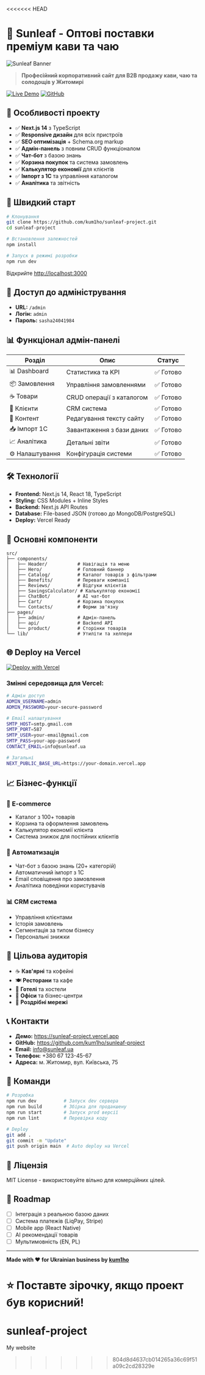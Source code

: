 <<<<<<< HEAD
# 🍃 Sunleaf - Оптові поставки преміум кави та чаю

![Sunleaf Banner](https://via.placeholder.com/1200x300/0057B7/FFD700?text=Sunleaf+Ukraine)

> **Професійний корпоративний сайт для B2B продажу кави, чаю та солодощів у Житомирі**

[![Live Demo](https://img.shields.io/badge/Live-Demo-success?style=for-the-badge)](https://sunleaf-project.vercel.app)
[![GitHub](https://img.shields.io/badge/GitHub-Repository-blue?style=for-the-badge)](https://github.com/kum1ho/sunleaf-project)

## 🌟 Особливості проекту

- ✅ **Next.js 14** з TypeScript
- ✅ **Responsive дизайн** для всіх пристроїв
- ✅ **SEO оптимізація** + Schema.org markup
- ✅ **Адмін-панель** з повним CRUD функціоналом
- ✅ **Чат-бот** з базою знань
- ✅ **Корзина покупок** та система замовлень
- ✅ **Калькулятор економії** для клієнтів
- ✅ **Імпорт з 1C** та управління каталогом
- ✅ **Аналітика** та звітність

## 🚀 Швидкий старт

```bash
# Клонування
git clone https://github.com/kum1ho/sunleaf-project.git
cd sunleaf-project

# Встановлення залежностей
npm install

# Запуск в режимі розробки
npm run dev
```

Відкрийте [http://localhost:3000](http://localhost:3000)

## 🔑 Доступ до адміністрування

- **URL:** `/admin`
- **Логін:** `admin`
- **Пароль:** `sasha24041984`

## 📊 Функціонал адмін-панелі

| Розділ          | Опис                      | Статус    |
| --------------- | ------------------------- | --------- |
| 📊 Dashboard    | Статистика та KPI         | ✅ Готово |
| 📦 Замовлення   | Управління замовленнями   | ✅ Готово |
| ☕ Товари       | CRUD операції з каталогом | ✅ Готово |
| 👥 Клієнти      | CRM система               | ✅ Готово |
| 📝 Контент      | Редагування тексту сайту  | ✅ Готово |
| 📥 Імпорт 1C    | Завантаження з бази даних | ✅ Готово |
| 📈 Аналітика    | Детальні звіти            | ✅ Готово |
| ⚙️ Налаштування | Конфігурація системи      | ✅ Готово |

## 🛠 Технології

- **Frontend:** Next.js 14, React 18, TypeScript
- **Styling:** CSS Modules + Inline Styles
- **Backend:** Next.js API Routes
- **Database:** File-based JSON (готово до MongoDB/PostgreSQL)
- **Deploy:** Vercel Ready

## 📱 Основні компоненти

```
src/
├── components/
│   ├── Header/           # Навігація та меню
│   ├── Hero/             # Головний баннер
│   ├── Catalog/          # Каталог товарів з фільтрами
│   ├── Benefits/         # Переваги компанії
│   ├── Reviews/          # Відгуки клієнтів
│   ├── SavingsCalculator/ # Калькулятор економії
│   ├── ChatBot/          # AI чат-бот
│   ├── Cart/             # Корзина покупок
│   └── Contacts/         # Форми зв'язку
├── pages/
│   ├── admin/            # Адмін-панель
│   ├── api/              # Backend API
│   └── product/          # Сторінки товарів
└── lib/                  # Утиліти та хелпери
```

## 🌐 Deploy на Vercel

[![Deploy with Vercel](https://vercel.com/button)](https://vercel.com/new/clone?repository-url=https://github.com/kum1ho/sunleaf-project)

### Змінні середовища для Vercel:

```bash
# Адмін доступ
ADMIN_USERNAME=admin
ADMIN_PASSWORD=your-secure-password

# Email налаштування
SMTP_HOST=smtp.gmail.com
SMTP_PORT=587
SMTP_USER=your-email@gmail.com
SMTP_PASS=your-app-password
CONTACT_EMAIL=info@sunleaf.ua

# Загальні
NEXT_PUBLIC_BASE_URL=https://your-domain.vercel.app
```

## 📈 Бізнес-функції

### 🛒 E-commerce

- Каталог з 100+ товарів
- Корзина та оформлення замовлень
- Калькулятор економії клієнта
- Система знижок для постійних клієнтів

### 🤖 Автоматизація

- Чат-бот з базою знань (20+ категорій)
- Автоматичний імпорт з 1C
- Email сповіщення про замовлення
- Аналітика поведінки користувачів

### 📊 CRM система

- Управління клієнтами
- Історія замовлень
- Сегментація за типом бізнесу
- Персональні знижки

## 🎯 Цільова аудиторія

- ☕ **Кав'ярні** та кофейні
- 🍽️ **Ресторани** та кафе
- 🏨 **Готелі** та хостели
- 🏢 **Офіси** та бізнес-центри
- 🏪 **Роздрібні мережі**

## 📞 Контакти

- **Демо:** https://sunleaf-project.vercel.app
- **GitHub:** https://github.com/kum1ho/sunleaf-project
- **Email:** info@sunleaf.ua
- **Телефон:** +380 67 123-45-67
- **Адреса:** м. Житомир, вул. Київська, 75

## 🔧 Команди

```bash
# Розробка
npm run dev          # Запуск dev сервера
npm run build        # Збірка для продакшену
npm run start        # Запуск prod версії
npm run lint         # Перевірка коду

# Deploy
git add .
git commit -m "Update"
git push origin main  # Auto deploy на Vercel
```

## 📄 Ліцензія

MIT License - використовуйте вільно для комерційних цілей.

## 🚀 Roadmap

- [ ] Інтеграція з реальною базою даних
- [ ] Система платежів (LiqPay, Stripe)
- [ ] Mobile app (React Native)
- [ ] AI рекомендації товарів
- [ ] Мультимовність (EN, PL)

---

**Made with ❤️ for Ukrainian business by [kum1ho](https://github.com/kum1ho)**

⭐ **Поставте зірочку, якщо проект був корисний!**
=======
# sunleaf-project
My website
>>>>>>> 804d8d4637cb014265a36c69f51a09c2cd28329e
